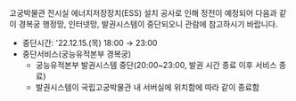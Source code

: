 고궁박물관 전시실 에너지저장장치(ESS) 설치 공사로 인해 정전이 예정되어 다음과 같이 경복궁 행정망, 인터넷망, 발권시스템이 중단되오니 관람에 참고하시기 바랍니다.
- 중단시간: '22.12.15.(목) 18:00 → 23:00
- 중단서비스(궁능유적본부 경복궁)
  - 궁능유적본부 발권시스템 중단(20:00~23:00, 발권 시간 종료 이후 서비스 종료)
  * 발권시스템이 국립고궁박물관 내 서버실에 위치함에 따라 같이 종료함